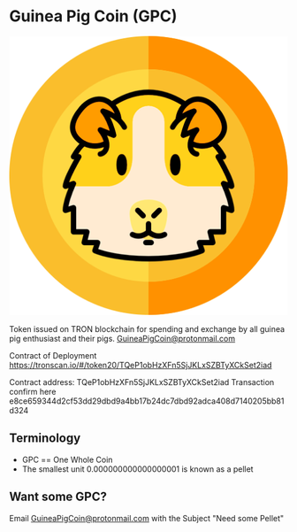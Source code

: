 # Guinea Pig Coin (GPC)
![Guinea Pig Coin](/GuineaPigCoinLogoColor.png "Guinea Pig Coin Logo")


Token issued on TRON blockchain for spending and exchange by all guinea pig enthusiast and their pigs.
GuineaPigCoin@protonmail.com

Contract of Deployment
https://tronscan.io/#/token20/TQeP1obHzXFn5SjJKLxSZBTyXCkSet2iad

Contract address:  TQeP1obHzXFn5SjJKLxSZBTyXCkSet2iad
Transaction confirm here e8ce659344d2cf53dd29dbd9a4bb17b24dc7dbd92adca408d7140205bb81d324

## Terminology
* GPC == One Whole Coin
* The smallest unit 0.000000000000000001 is known as a pellet

## Want some GPC?
Email GuineaPigCoin@protonmail.com with the Subject "Need some Pellet"
